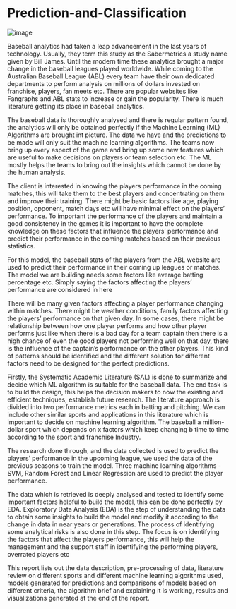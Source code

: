# Prediction-and-Classification

![image](https://user-images.githubusercontent.com/52802705/121987833-6a00cf00-cdd8-11eb-91a9-d783950953c1.png)

Baseball analytics had taken a leap advancement in the last years of technology. Usually, they term this study as the Sabermetrics a study name given by Bill James. Until the modern time these analytics brought a major change in the baseball leagues played worldwide. While coming to the Australian Baseball League (ABL) every team have their own dedicated departments to perform analysis on millions of dollars invested on franchise, players, fan meets etc. There are popular websites like Fangraphs and ABL stats to increase or gain the popularity. There is much literature getting its place in baseball analytics. 

The baseball data is thoroughly analysed and there is regular pattern found, the analytics will only be obtained perfectly if the Machine Learning (ML) Algorithms are brought int picture. The data we have and the predictions to be made will only suit the machine learning algorithms. The teams now bring up every aspect of the game and bring up some new features which are useful to make decisions on players or team selection etc. The ML mostly helps the teams to bring out the insights which cannot be done by the human analysis. 

The client is interested in knowing the players performance in the coming matches, this will take them to the best players and concentrating on them and improve their training. There might be basic factors like age, playing position, opponent, match days etc will have minimal effect on the players’ performance. To important the performance of the players and maintain a good consistency in the games it is important to have the complete knowledge on these factors that influence the players’ performance and predict their performance in the coming matches based on their previous statistics.  

For this model, the baseball stats of the players from the ABL website are used to predict their performance in their coming up leagues or matches. The model we are building needs some factors like average batting percentage etc. Simply saying the factors affecting the players’ performance are considered in here 

There will be many given factors affecting a player performance changing within matches. There might be weather conditions, family factors affecting the players’ performance on that given day. In some cases, there might be relationship between how one player performs and how other player performs just like when there is a bad day for a team captain then there is a high chance of even the good players not performing well on that day, there is the influence of the captain’s performance on the other players. This kind of patterns should be identified and the different solution for different factors need to be designed for the perfect predictions. 

Firstly, the Systematic Academic Literature (SAL) is done to summarize and decide which ML algorithm is suitable for the baseball data. The end task is to build the design, this helps the decision makers to now the existing and efficient techniques, establish future research. The literature approach is divided into two performance metrics each in batting and pitching. We can include other similar sports and applications in this literature which is important to decide on machine learning algorithm. The baseball a million-dollar sport which depends on x factors which keep changing b time to time according to the sport and franchise Industry. 

The research done through, and the data collected is used to predict the players’ performance in the upcoming league, we used the data of the previous seasons to train the model. Three machine learning algorithms -SVM, Random Forest and Linear Regression are used to predict the player performance. 

The data which is retrieved is deeply analysed and tested to identify some important factors helpful to build the model, this can be done perfectly by EDA. Exploratory Data Analysis (EDA) is the step of understanding the data to obtain some insights to build the model and modify it according to the change in data in near years or generations. The process of identifying some analytical risks is also done in this step. The focus is on identifying the factors that affect the players performance, this will help the management and the support staff in identifying the performing players, overrated players etc 

This report lists out the data description, pre-processing of data, literature review on different sports and different machine learning algorithms used, models generated for predictions and comparisons of models based on different criteria, the algorithm brief and explaining it is working, results and visualizations generated at the end of the report. 
